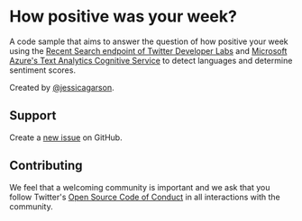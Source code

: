 # How positive was your week?

A code sample that aims to answer the question of how positive your week using the [Recent Search endpoint of Twitter Developer Labs](https://developer.twitter.com/en/docs/labs/recent-search/overview) and [Microsoft Azure's Text Analytics Cognitive Service](https://azure.microsoft.com/en-us/services/cognitive-services/text-analytics/) to detect languages and determine sentiment scores.

Created by [@jessicagarson](www.twitter.com/jessicagarson).


## Support
Create a [new issue](https://github.com/twitterdev/how-positive-was-your-week/issues) on GitHub.

## Contributing

We feel that a welcoming community is important and we ask that you follow Twitter's
[Open Source Code of Conduct](https://github.com/twitter/code-of-conduct/blob/master/code-of-conduct.md)
in all interactions with the community.
